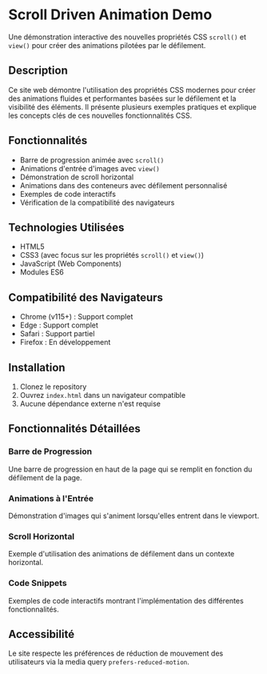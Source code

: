 # Scroll Driven Animation Demo

Une démonstration interactive des nouvelles propriétés CSS `scroll()` et `view()` pour créer des animations pilotées par le défilement.

## Description

Ce site web démontre l'utilisation des propriétés CSS modernes pour créer des animations fluides et performantes basées sur le défilement et la visibilité des éléments. 
Il présente plusieurs exemples pratiques et explique les concepts clés de ces nouvelles fonctionnalités CSS.

## Fonctionnalités

- Barre de progression animée avec `scroll()`
- Animations d'entrée d'images avec `view()`
- Démonstration de scroll horizontal
- Animations dans des conteneurs avec défilement personnalisé
- Exemples de code interactifs
- Vérification de la compatibilité des navigateurs

## Technologies Utilisées

- HTML5
- CSS3 (avec focus sur les propriétés `scroll()` et `view()`)
- JavaScript (Web Components)
- Modules ES6

## Compatibilité des Navigateurs

- Chrome (v115+) : Support complet
- Edge : Support complet
- Safari : Support partiel
- Firefox : En développement

## Installation

1. Clonez le repository
2. Ouvrez `index.html` dans un navigateur compatible
3. Aucune dépendance externe n'est requise

## Fonctionnalités Détaillées

### Barre de Progression
Une barre de progression en haut de la page qui se remplit en fonction du défilement de la page.

### Animations à l'Entrée
Démonstration d'images qui s'animent lorsqu'elles entrent dans le viewport.

### Scroll Horizontal
Exemple d'utilisation des animations de défilement dans un contexte horizontal.

### Code Snippets
Exemples de code interactifs montrant l'implémentation des différentes fonctionnalités.

## Accessibilité

Le site respecte les préférences de réduction de mouvement des utilisateurs via la media query `prefers-reduced-motion`.

